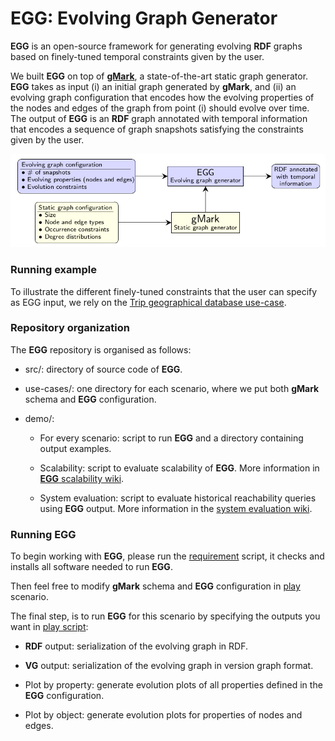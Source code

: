 # EGG: Evolving Graph Generator

**EGG** is an open-source framework for generating evolving **RDF** graphs based on finely-tuned temporal constraints given by the user.

We built **EGG** on top of [**gMark**](https://github.com/graphMark/gmark), a state-of-the-art static graph generator. **EGG** takes as input (i) an initial graph generated by **gMark**, and (ii) an evolving graph configuration that encodes how the evolving properties of the nodes and edges of the graph from point (i) should evolve over time. The output of **EGG** is an **RDF** graph annotated with temporal information that encodes a sequence of graph snapshots satisfying the constraints given by the user.

![](egg-architecture.png)

### Running example

To illustrate the different finely-tuned constraints that the user can specify as EGG input, we rely on the [Trip geographical database use-case](https://github.com/karimalami7/EGG/tree/master/use_cases/trip).

### Repository organization

The **EGG** repository is organised as follows:

* src/: directory of source code of **EGG**.

* use-cases/: one directory for each scenario, where we put both **gMark** schema and **EGG** configuration.

* demo/: 

  * For every scenario: script to run **EGG** and a directory containing output examples.
  
  * Scalability: script to evaluate scalability of **EGG**. More information in [**EGG** scalability wiki](https://github.com/karimalami7/EGG/wiki/EGG-scalability).
  
  * System evaluation: script to evaluate historical reachability queries using **EGG** output. More information in the [system evaluation wiki](https://github.com/karimalami7/EGG/wiki/System-Evaluation:-Historical-Reachability-Queries).

### Running EGG

To begin working with **EGG**, please run the [requirement](https://github.com/karimalami7/EGG/blob/master/demo/scripts/requirement.sh) script, it checks and installs all software needed to run **EGG**.

Then feel free to modify **gMark** schema and **EGG** configuration in [play](https://github.com/karimalami7/EGG/tree/master/use_cases/play) scenario.

The final step, is to run **EGG** for this scenario by specifying the outputs you want in [play script](https://github.com/karimalami7/EGG/blob/master/demo/play/play-script.sh):

* **RDF** output: serialization of the evolving graph in RDF.

* **VG** output: serialization of the evolving graph in version graph format.

* Plot by property: generate evolution plots of all properties defined in the **EGG** configuration.

* Plot by object: generate evolution plots for properties of nodes and edges.  



